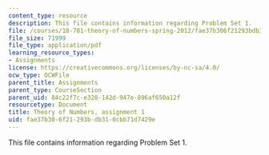 ```yaml
---
content_type: resource
description: This file contains information regarding Problem Set 1.
file: /courses/18-781-theory-of-numbers-spring-2012/fae37b306f21293bdb310cbb71d7429e_MIT18_781S12_pset1.pdf
file_size: 71999
file_type: application/pdf
learning_resource_types:
- Assignments
license: https://creativecommons.org/licenses/by-nc-sa/4.0/
ocw_type: OCWFile
parent_title: Assignments
parent_type: CourseSection
parent_uid: 84c22f7c-e328-142d-947e-896af650a12f
resourcetype: Document
title: Theory of Numbers, assignment 1
uid: fae37b30-6f21-293b-db31-0cbb71d7429e
---
```

This file contains information regarding Problem Set 1.